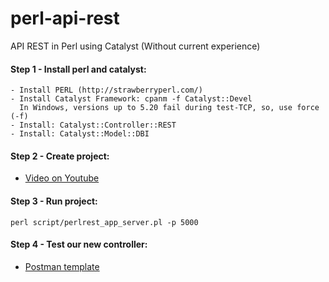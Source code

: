 # perl-api-rest
API REST in Perl using Catalyst (Without current experience)

#### Step 1 - Install perl and catalyst:
    - Install PERL (http://strawberryperl.com/)
    - Install Catalyst Framework: cpanm -f Catalyst::Devel
      In Windows, versions up to 5.20 fail during test-TCP, so, use force (-f)
    - Install: Catalyst::Controller::REST
    - Install: Catalyst::Model::DBI
    
#### Step 2 - Create project:
- [Video on Youtube][1]    

#### Step 3 - Run project:
``
perl script/perlrest_app_server.pl -p 5000
``

#### Step 4 - Test our new controller:
- [Postman template][2]

        



[1]: https://www.youtube.com/watch?v=eYlCxA1xCLE&list=PLuHGXfTWz_BMzvffPXShwvZxBuv9jAR49
[2]: https://documenter.getpostman.com/view/8137382/TVCY5rkb